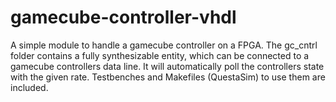 # gamecube-controller-vhdl
A simple module to handle a gamecube controller on a FPGA. The gc_cntrl folder contains a fully synthesizable entity, which can be connected to a gamecube controllers data line.
It will automatically poll the controllers state with the given rate. Testbenches and Makefiles (QuestaSim) to use them are included.
